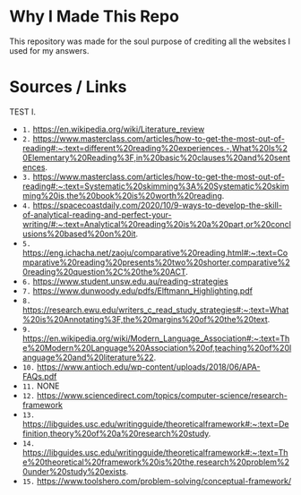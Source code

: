 # Why I Made This Repo
This repository was made for the soul purpose of crediting all the websites I used for my answers.

# Sources / Links
TEST I.

- ``1.`` https://en.wikipedia.org/wiki/Literature_review
- ``2.`` https://www.masterclass.com/articles/how-to-get-the-most-out-of-reading#:~:text=different%20reading%20experiences.-,What%20Is%20Elementary%20Reading%3F,in%20basic%20clauses%20and%20sentences.
- ``3.`` https://www.masterclass.com/articles/how-to-get-the-most-out-of-reading#:~:text=Systematic%20skimming%3A%20Systematic%20skimming%20is,the%20book%20is%20worth%20reading.
- ``4.`` https://spacecoastdaily.com/2020/10/9-ways-to-develop-the-skill-of-analytical-reading-and-perfect-your-writing/#:~:text=Analytical%20reading%20is%20a%20part,or%20conclusions%20based%20on%20it.
- ``5.`` https://eng.ichacha.net/zaoju/comparative%20reading.html#:~:text=Comparative%20reading%20presents%20two%20shorter,comparative%20reading%20question%2C%20the%20ACT.
- ``6.`` https://www.student.unsw.edu.au/reading-strategies
- ``7.`` https://www.dunwoody.edu/pdfs/Elftmann_Highlighting.pdf
- ``8.`` https://research.ewu.edu/writers_c_read_study_strategies#:~:text=What%20is%20Annotating%3F,the%20margins%20of%20the%20text.
- ``9.`` https://en.wikipedia.org/wiki/Modern_Language_Association#:~:text=The%20Modern%20Language%20Association%20of,teaching%20of%20language%20and%20literature%22.
- ``10.`` https://www.antioch.edu/wp-content/uploads/2018/06/APA-FAQs.pdf
- ``11.`` NONE
- ``12.`` https://www.sciencedirect.com/topics/computer-science/research-framework
- ``13.`` https://libguides.usc.edu/writingguide/theoreticalframework#:~:text=Definition,theory%20of%20a%20research%20study.
- ``14.`` https://libguides.usc.edu/writingguide/theoreticalframework#:~:text=The%20theoretical%20framework%20is%20the,research%20problem%20under%20study%20exists.
- ``15.`` https://www.toolshero.com/problem-solving/conceptual-framework/
